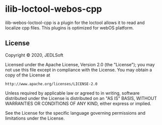# ilib-loctool-webos-cpp
ilib-webos-loctool-cpp is a plugin for the loctool allows it to read and localize cpp files. This plugins is optimized for webOS platform.

## License

Copyright © 2020, JEDLSoft

Licensed under the Apache License, Version 2.0 (the "License");
you may not use this file except in compliance with the License.
You may obtain a copy of the License at

    http://www.apache.org/licenses/LICENSE-2.0

Unless required by applicable law or agreed to in writing, software
distributed under the License is distributed on an "AS IS" BASIS,
WITHOUT WARRANTIES OR CONDITIONS OF ANY KIND, either express or implied.

See the License for the specific language governing permissions and
limitations under the License.
